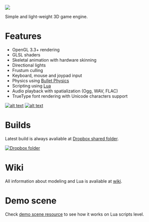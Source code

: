 ![](http://i.imgur.com/x3GSfPD.png)

Simple and light-weight 3D game engine.

# Features
* OpenGL 3.3+ rendering
* GLSL shaders
* Skeletal animation with hardware skinning
* Directional lights
* Frustum culling
* Keyboard, mouse and joypad input
* Physics using [Bullet Physics](https://github.com/bulletphysics/bullet3)
* Scripting using [Lua](https://www.lua.org)
* Audio playback with spatialization (Ogg, WAV, FLAC)
* TrueType font rendering with Unicode characters support

[![alt text](http://i.imgur.com/spFAFnr.png "Static and dynamic bone collision")](https://youtu.be/L2UA3kquDpg)  [![alt text](http://i.imgur.com/p1LoxXA.png "Solid bodies physics")](https://youtu.be/NP3ijUbu1oI)

# Builds
Latest build is always avaliable at [Dropbox shared folder](https://www.dropbox.com/sh/vowd9qzzy5hosen/AADyDIJJi7bYwbPFZ8rhvolZa?dl=0).

[![Dropbox folder](https://www.dropbox.com/static/images/logo.png)](https://www.dropbox.com/sh/vowd9qzzy5hosen/AADyDIJJi7bYwbPFZ8rhvolZa?dl=0)

# Wiki
All information about modeling and Lua is avaliable at [wiki](https://github.com/SDraw/run-on-coal/wiki).

# Demo scene
Check [demo scene resource](https://github.com/SDraw/roc-app-demo) to see how it works on Lua scripts level.
